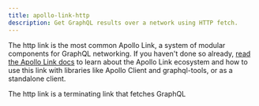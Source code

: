 ```yaml
---
title: apollo-link-http
description: Get GraphQL results over a network using HTTP fetch.
---
```


The http link is the most common Apollo Link, a system of modular components
for GraphQL networking. If you haven't done so already, [read the Apollo Link
docs](https://www.apollographql.com/docs/link/#usage) to learn about the Apollo
Link ecosystem and how to use this link with libraries like Apollo Client and
graphql-tools, or as a standalone client.

The http link is a terminating link that fetches GraphQL 
